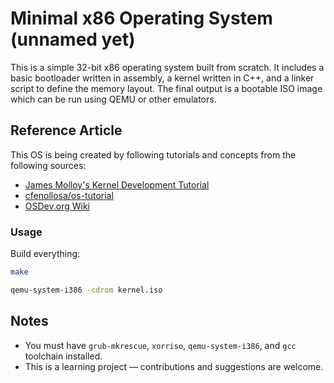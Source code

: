 # Minimal x86 Operating System (unnamed yet)

This is a simple 32-bit x86 operating system built from scratch. It includes a basic bootloader written in assembly, a kernel written in C++, and a linker script to define the memory layout. The final output is a bootable ISO image which can be run using QEMU or other emulators.

## Reference Article

This OS is being created by following tutorials and concepts from the following sources:

- [James Molloy's Kernel Development Tutorial](http://www.jamesmolloy.co.uk/tutorial_html/)
- [cfenollosa/os-tutorial](https://github.com/cfenollosa/os-tutorial)
- [OSDev.org Wiki](https://wiki.osdev.org/Main_Page)


### Usage

Build everything:

```sh
make
```

```sh
qemu-system-i386 -cdrom kernel.iso
```

## Notes

- You must have `grub-mkrescue`, `xorriso`, `qemu-system-i386`, and `gcc` toolchain installed.
- This is a learning project — contributions and suggestions are welcome.
